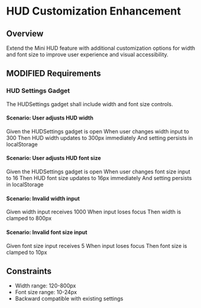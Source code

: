 # HUD Customization Enhancement

## Overview
Extend the Mini HUD feature with additional customization options for width and font size to improve user experience and visual accessibility.

## MODIFIED Requirements

### HUD Settings Gadget
The HUDSettings gadget shall include width and font size controls.

#### Scenario: User adjusts HUD width
Given the HUDSettings gadget is open
When user changes width input to 300
Then HUD width updates to 300px immediately
And setting persists in localStorage

#### Scenario: User adjusts HUD font size
Given the HUDSettings gadget is open
When user changes font size input to 16
Then HUD font size updates to 16px immediately
And setting persists in localStorage

#### Scenario: Invalid width input
Given width input receives 1000
When input loses focus
Then width is clamped to 800px

#### Scenario: Invalid font size input
Given font size input receives 5
When input loses focus
Then font size is clamped to 10px

## Constraints
- Width range: 120-800px
- Font size range: 10-24px
- Backward compatible with existing settings

